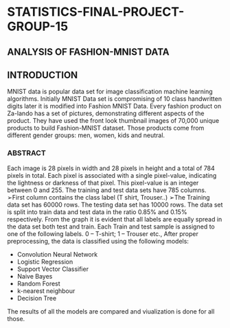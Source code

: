 # STATISTICS-FINAL-PROJECT-GROUP-15
## ANALYSIS OF FASHION-MNIST DATA

## INTRODUCTION

MNIST data is popular data set for image classification machine learning algorithms. Initially MNIST Data set is compromising of 10 class handwritten digits later it is modified into Fashion MNIST Data. Every fashion product on Za-lando has a set of pictures, demonstrating different aspects of the product.
They have used the front look thumbnail images of 70,000 unique products to build Fashion-MNIST dataset. Those products come from different gender groups: men, women, kids and neutral.


### ABSTRACT

Each image is 28 pixels in width and 28 pixels in height and a total of 784 pixels in total. Each pixel is associated with a single pixel-value, indicating the lightness or darkness of that pixel. This pixel-value is an integer between 0 and 255. The training and test data sets have 785 columns. ➢First column contains the class label (T shirt, Trouser..) ➢The Training data set has 60000 rows. The testing data set has 10000 rows. The data set is split into train data and test data in the ratio 0.85% and 0.15% respectively. From the graph it is evident that all labels are equally spread in the data set both test and train. Each Train and test sample is assigned to one of the following labels. 0 – T-shirt; 1 – Trouser etc., After proper preprocessing, the data is classified using the following models:

- Convolution Neural Network
- Logistic Regression
- Support Vector Classifier
- Naive Bayes
- Random Forest
- k-nearest neighbour
- Decision Tree 

The results of all the models are compared and viualization is done for all those. 
